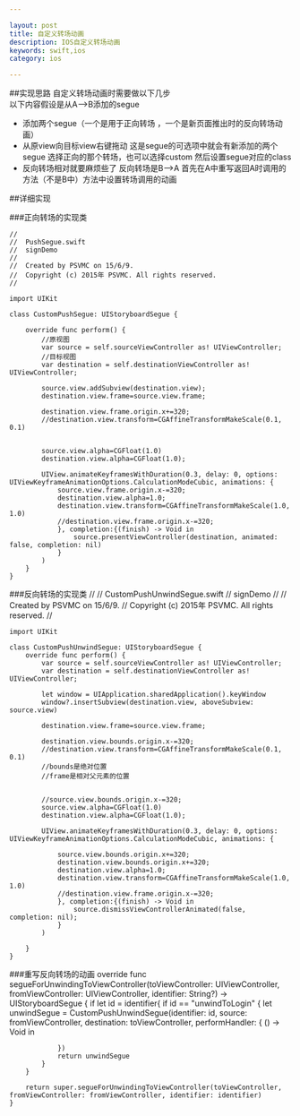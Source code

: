 ```yaml
---

layout: post
title: 自定义转场动画
description: IOS自定义转场动画
keywords: swift,ios
category: ios

---
```


##实现思路
自定义转场动画时需要做以下几步   
以下内容假设是从A-->B添加的segue

- 添加两个segue（一个是用于正向转场 ，一个是新页面推出时的反向转场动画）
- 从原view向目标view右键拖动 这是segue的可选项中就会有新添加的两个segue 选择正向的那个转场，也可以选择custom 然后设置segue对应的class
- 反向转场相对就要麻烦些了 反向转场是B-->A 首先在A中重写返回A时调用的方法（不是B中）方法中设置转场调用的动画

##详细实现

###正向转场的实现类

	//
	//  PushSegue.swift
	//  signDemo
	//
	//  Created by PSVMC on 15/6/9.
	//  Copyright (c) 2015年 PSVMC. All rights reserved.
	//

	import UIKit

	class CustomPushSegue: UIStoryboardSegue {
	    
	    override func perform() {
	        //原视图
	        var source = self.sourceViewController as! UIViewController;
	        //目标视图
	        var destination = self.destinationViewController as! UIViewController;
	        
	        source.view.addSubview(destination.view);
	        destination.view.frame=source.view.frame;
	        
	        destination.view.frame.origin.x+=320;
	        //destination.view.transform=CGAffineTransformMakeScale(0.1, 0.1)
	        
	        
	        source.view.alpha=CGFloat(1.0)
	        destination.view.alpha=CGFloat(1.0);
	        
	        UIView.animateKeyframesWithDuration(0.3, delay: 0, options: UIViewKeyframeAnimationOptions.CalculationModeCubic, animations: {
	            source.view.frame.origin.x-=320;
	            destination.view.alpha=1.0;
	            destination.view.transform=CGAffineTransformMakeScale(1.0, 1.0)
	            //destination.view.frame.origin.x-=320;
	            }, completion:{(finish) -> Void in
	                source.presentViewController(destination, animated: false, completion: nil)
	            }
	        )
	    }
	}
	
###反向转场的实现类
	//
	//  CustomPushUnwindSegue.swift
	//  signDemo
	//
	//  Created by PSVMC on 15/6/9.
	//  Copyright (c) 2015年 PSVMC. All rights reserved.
	//

	import UIKit

	class CustomPushUnwindSegue: UIStoryboardSegue {
	    override func perform() {
	        var source = self.sourceViewController as! UIViewController;
	        var destination = self.destinationViewController as! UIViewController;
	        
	        let window = UIApplication.sharedApplication().keyWindow
	        window?.insertSubview(destination.view, aboveSubview: source.view)
	        
	        destination.view.frame=source.view.frame;
	        
	        destination.view.bounds.origin.x-=320;
	        //destination.view.transform=CGAffineTransformMakeScale(0.1, 0.1)
	        //bounds是绝对位置
	        //frame是相对父元素的位置
	        
	        
	        //source.view.bounds.origin.x-=320;
	        source.view.alpha=CGFloat(1.0)
	        destination.view.alpha=CGFloat(1.0);
	        
	        UIView.animateKeyframesWithDuration(0.3, delay: 0, options: UIViewKeyframeAnimationOptions.CalculationModeCubic, animations: {
	            
	            source.view.bounds.origin.x+=320;
	            destination.view.bounds.origin.x+=320;
	            destination.view.alpha=1.0;
	            destination.view.transform=CGAffineTransformMakeScale(1.0, 1.0)
	            //destination.view.frame.origin.x-=320;
	            }, completion:{(finish) -> Void in
	                source.dismissViewControllerAnimated(false, completion: nil);
	            }
	        )
	        
	    }
	}

###重写反向转场的动画
    override func segueForUnwindingToViewController(toViewController: UIViewController, fromViewController: UIViewController, identifier: String?) -> UIStoryboardSegue {
        if let id = identifier{
            if id == "unwindToLogin" {
                let unwindSegue = CustomPushUnwindSegue(identifier: id, source: fromViewController, destination: toViewController, performHandler: { () -> Void in
                    
                })
                return unwindSegue
            }
        }
        
        return super.segueForUnwindingToViewController(toViewController, fromViewController: fromViewController, identifier: identifier)
    }
